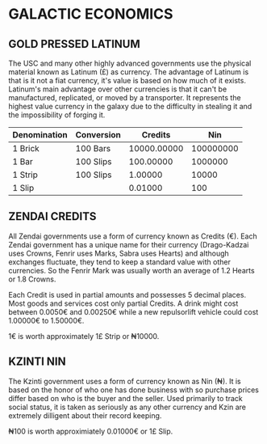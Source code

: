# GALACTIC ECONOMICS

## GOLD PRESSED LATINUM

The USC and many other highly advanced governments use the physical material known as Latinum (£) as currency.
The advantage of Latinum is that is it not a fiat currency, it's value is based on how much of it exists.
Latinum's main advantage over other currencies is that it can't be manufactured, replicated, or moved by a transporter.
It represents the highest value currency in the galaxy due to the difficulty in stealing it and the impossibility of forging it.

| Denomination | Conversion | Credits     | Nin        |
| ------------ | ---------- | ----------  | ---------- |
| 1 Brick      | 100 Bars   | 10000.00000 | 100000000  |
| 1 Bar        | 100 Slips  | 100.00000   | 1000000    |
| 1 Strip      | 100 Slips  | 1.00000     | 10000      |
| 1 Slip       |            | 0.01000     | 100        |

## ZENDAI CREDITS

All Zendai governments use a form of currency known as Credits (€). 
Each Zendai government has a unique name for their currency (Drago-Kadzai uses Crowns, Fenrir uses Marks, Sabra uses Hearts) and although exchanges fluctuate, they tend to keep a standard value with other currencies. So the Fenrir Mark was usually worth an average of 1.2 Hearts or 1.8 Crowns.

Each Credit is used in partial amounts and possesses 5 decimal places.
Most goods and services cost only partial Credits.
A drink might cost between 0.0050€ and 0.00250€ while a new repulsorlift vehicle could cost 1.00000€ to 1.50000€.

1€ is worth approximately 1£ Strip or ₦10000.

## KZINTI NIN

The Kzinti government uses a form of currency known as Nin (₦).
It is based on the honor of who one has done business with so purchase prices differ based on who is the buyer and the seller.
Used primarily to track social status, it is taken as seriously as any other currency and Kzin are extremely dilligent about their record keeping.

₦100 is worth approximiately 0.01000€ or 1£ Slip.
